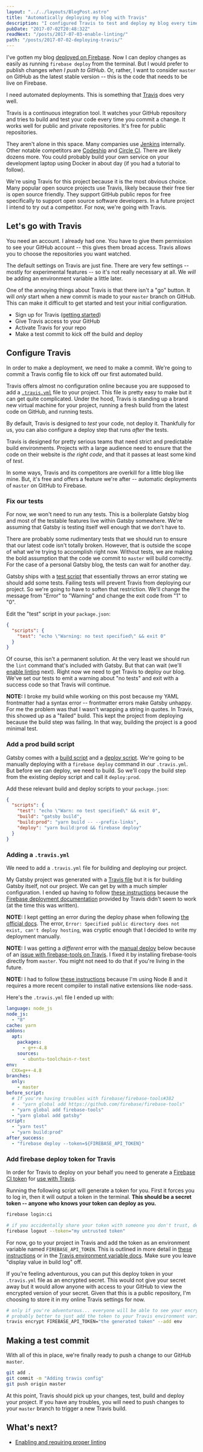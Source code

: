 ```yaml
---
layout: "../../layouts/BlogPost.astro"
title: "Automatically deploying my blog with Travis"
description: "I configured Travis to test and deploy my blog every time I push new code to my master branch on Github."
pubDate: "2017-07-02T20:48:32Z"
readNext: "/posts/2017-07-03-enable-linting/"
path: "/posts/2017-07-02-deploying-travis/"
---
```


I've gotten my blog [deployed on Firebase](/posts/2017-06-30-first-launch/). Now I can deploy changes as easily as running `firebase deploy` from the terminal. But I would prefer to publish changes *when I push to GitHub*. Or, rather, I want to consider `master` on GitHub as the latest stable version -- this is the code that needs to be live on Firebase.

I need automated deployments. This is something that [Travis](https://travis-ci.org/) does very well.

Travis is a continuous integration tool. It watches your GitHub repository and tries to build and test your code every time you commit a change. It works well for public and private repositories. It's free for public repositories.

They aren't alone in this space. Many companies use [Jenkins](https://jenkins.io/) internally. Other notable competitors are [Codeship](https://codeship.com/) and [Circle CI](https://circleci.com/). There are likely dozens more. You could probably build your own service on your development laptop using Docker in about day (if you had a tutorial to follow).

We're using Travis for this project because it is the most obvious choice. Many popular open source projects use Travis, likely because their free tier is open source friendly. They support GitHub public repos for free specifically to support open source software developers. In a future project I intend to try out a competitor. For now, we're going with Travis.

## Let's go with Travis
You need an account. I already had one. You have to give them permission to see your GitHub account -- this gives them broad access. Travis allows you to choose the repositories you want watched.

The default settings on Travis are just fine. There are very few settings -- mostly for experimental features -- so it's not really necessary at all. We *will* be adding an environment variable a little later.

One of the annoying things about Travis is that there isn't a "go" button. It will *only* start when a new commit is made to your `master` branch on GitHub. This can make it difficult to get started and test your initial configuration.

- Sign up for Travis ([getting started](https://docs.travis-ci.com/user/getting-started/))
- Give Travis access to your GitHub
- Activate Travis for your repo
- Make a test commit to kick off the build and deploy

## Configure Travis
In order to make a deployment, we need to make a commit. We're going to commit a Travis config file to kick off our first automated build.

Travis offers almost no configuration online because you are supposed to add a [`.travis.yml`](https://docs.travis-ci.com/user/customizing-the-build) file to your project. This file is pretty easy to make but it can get quite complicated. Under the hood, Travis is standing up a brand new virtual machine for your project, running a fresh build from the latest code on GitHub, and running tests.

By default, Travis is designed to *test* your code, not deploy it. Thankfully for us, you can also configure a deploy step that runs *after* the tests.

Travis is designed for pretty serious teams that need strict and predictable build environments. Projects with a large audience need to ensure that the code on their website is *the right code*, and that it passes at least some kind of *test*.

In some ways, Travis and its competitors are overkill for a little blog like mine. But, it's free and offers a feature we're after -- automatic deployments of `master` on GitHub to Firebase.

### Fix our tests
For now, we won't need to run any tests. This is a boilerplate Gatsby blog and most of the testable features live within Gatsby somewhere. We're assuming that Gatsby is testing itself well enough that we don't have to.

There are probably some rudimentary tests that we should run to ensure that our latest code isn't totally broken. However, that is outside the scope of what we're trying to accomplish right now. Without tests, we are making the bold assumption that the code we commit to `master` will build correctly. For the case of a personal Gatsby blog, the tests can wait for another day.

Gatsby ships with a [test script](https://github.com/gatsbyjs/gatsby-starter-blog/blob/ea66dae113dfef5c5ee85c0adecd72d70cc385c8/package.json#L38) that essentially throws an error stating we should add some tests. Failing tests will prevent Travis from deploying our project. So we're going to have to soften that restriction. We'll change the message from "Error" to "Warning" and change the exit code from "1" to "0".

Edit the "test" script in your `package.json`:

```json
{
  "scripts": {
    "test": "echo \"Warning: no test specified\" && exit 0"
  }
}
```

Of course, this isn't a permanent solution. At the very least we should run the `lint` command that's included with Gatsby. But that can wait (we'll [enable linting](/posts/2017-07-03-enable-linting/) next). Right now we need to get Travis to deploy our blog. We've set our tests to emit a warning about "no tests" and exit with a success code so that Travis will continue.

**NOTE:** I broke my build while working on this post because my YAML frontmatter had a syntax error -- frontmatter errors make Gatsby unhappy. For me the problem was that I wasn't wrapping a string in quotes. In Travis, this showed up as a "failed" build. This kept the project from deploying because the build step was failing. In that way, building the project is a good minimal test.

### Add a prod build script
Gatsby comes with a [build script](https://github.com/gatsbyjs/gatsby-starter-blog/blob/ea66dae113dfef5c5ee85c0adecd72d70cc385c8/package.json#L40) and a [deploy script](https://github.com/gatsbyjs/gatsby-starter-blog/blob/ea66dae113dfef5c5ee85c0adecd72d70cc385c8/package.json#L41). We're going to be manually deploying with a `firebase deploy` command in our `.travis.yml`. But before we can deploy, we need to build. So we'll copy the build step from the existing deploy script and call it `deploy:prod`.

Add these relevant build and deploy scripts to your `package.json`:
```json
{
  "scripts": {
    "test": "echo \"Warn: no test specified\" && exit 0",
    "build": "gatsby build",
    "build:prod": "yarn build -- --prefix-links",
    "deploy": "yarn build:prod && firebase deploy"
  }
}
```

### Adding a `.travis.yml`
We need to add a `.travis.yml` file for building and deploying our project.

My Gatsby project was generated with a [Travis file](https://github.com/gatsbyjs/gatsby-starter-blog/blob/ea66dae113dfef5c5ee85c0adecd72d70cc385c8/.travis.yml) but it is for building Gatsby itself, not our project. We can get by with a much simpler configuration. I ended up having to follow [these instructions](https://marlosoft.net/posts/automatic-deploy-firebase-github-travis.html) because the [Firebase deployment documentation](https://docs.travis-ci.com/user/deployment/firebase/) provided by Travis didn't seem to work (at the time this was written).

**NOTE:** I kept getting an error during the deploy phase when following [the official docs](https://docs.travis-ci.com/user/deployment/firebase/). The error, `Error: Specified public directory does not exist, can't deploy hosting`, was cryptic enough that I decided to write my deployment manually.

**NOTE:** I was getting a *different* error with the [manual deploy](https://marlosoft.net/posts/automatic-deploy-firebase-github-travis.html) below because of an [issue with firebase-tools on Travis](https://github.com/firebase/firebase-tools/issues/382). I fixed it by installing firebase-tools directly from `master`. You might not need to do that if you're living in the future.

**NOTE:** I had to follow [these instructions](https://docs.travis-ci.com/user/languages/javascript-with-nodejs#Node.js-v4-%28or-io.js-v3%29-compiler-requirements) because I'm using Node 8 and it requires a more recent compiler to install native extensions like node-sass.

Here's the `.travis.yml` file I ended up with:
```yaml
language: node_js
node_js:
  - "8"
cache: yarn
addons:
  apt:
    packages:
      - g++-4.8
    sources:
      - ubuntu-toolchain-r-test
env:
  CXX=g++-4.8
branches:
  only:
    - master
before_script:
  # If you're having troubles with firebase/firebase-tools#382
  # - "yarn global add https://github.com/firebase/firebase-tools"
  - "yarn global add firebase-tools"
  - "yarn global add gatsby"
script:
  - "yarn test"
  - "yarn build:prod"
after_success:
  - "firebase deploy --token=${FIREBASE_API_TOKEN}"
```

### Add firebase deploy token for Travis
In order for Travis to deploy on your behalf you need to generate a [Firebase CI token](https://github.com/firebase/firebase-tools#using-with-ci-systems) for [use with Travis](https://docs.travis-ci.com/user/deployment/firebase/#Generating-your-Firebase-token).

Running the following script will generate a token for you. First it forces you to log in, then it will output a token in the terminal. **This should be a secret token -- anyone who knows your token can deploy as you.**

```bash
firebase login:ci

# if you accidentally share your token with someone you don't trust, destroy it
firebase logout --token="my untrusted token"
```

For now, go to your project in Travis and add the token as an environment variable named `FIREBASE_API_TOKEN`. This is outlined in more detail in [these instructions](https://marlosoft.net/posts/automatic-deploy-firebase-github-travis.html#getting-started) or in the [Travis environment variable docs](https://docs.travis-ci.com/user/environment-variables/#Defining-Variables-in-Repository-Settings). Make sure you leave "display value in build log" off.

If you're feeling adventurous, you can put this deploy token in your `.travis.yml` file as an encrypted secret. This would not give your secret away but it would allow anyone with access to your GitHub to view the encrypted version of your secret. Given that this is a public repository, I'm choosing to store it in my online Travis settings for now.

```bash
# only if you're adventurous... everyone will be able to see your encrypted token
# probably better to just add the token to your Travis environment variable settings online
travis encrypt FIREBASE_API_TOKEN="the generated token" --add env
```

## Making a test commit
With all of this in place, we're finally ready to push a change to our GitHub `master`.

```bash
git add .
git commit -m "Adding travis config"
git push origin master
```

At this point, Travis should pick up your changes, test, build and deploy your project. If you have any troubles, you will need to push changes to your `master` branch to trigger a new Travis build.

## What's next?
- [Enabling and requiring proper linting](/posts/2017-07-03-enable-linting/)
